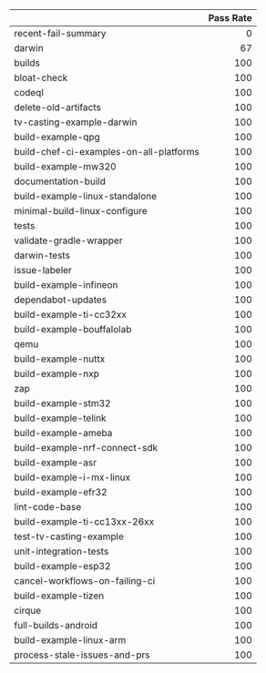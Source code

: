 |                                         |   Pass Rate |
|:----------------------------------------|------------:|
| recent-fail-summary                     |           0 |
| darwin                                  |          67 |
| builds                                  |         100 |
| bloat-check                             |         100 |
| codeql                                  |         100 |
| delete-old-artifacts                    |         100 |
| tv-casting-example-darwin               |         100 |
| build-example-qpg                       |         100 |
| build-chef-ci-examples-on-all-platforms |         100 |
| build-example-mw320                     |         100 |
| documentation-build                     |         100 |
| build-example-linux-standalone          |         100 |
| minimal-build-linux-configure           |         100 |
| tests                                   |         100 |
| validate-gradle-wrapper                 |         100 |
| darwin-tests                            |         100 |
| issue-labeler                           |         100 |
| build-example-infineon                  |         100 |
| dependabot-updates                      |         100 |
| build-example-ti-cc32xx                 |         100 |
| build-example-bouffalolab               |         100 |
| qemu                                    |         100 |
| build-example-nuttx                     |         100 |
| build-example-nxp                       |         100 |
| zap                                     |         100 |
| build-example-stm32                     |         100 |
| build-example-telink                    |         100 |
| build-example-ameba                     |         100 |
| build-example-nrf-connect-sdk           |         100 |
| build-example-asr                       |         100 |
| build-example-i-mx-linux                |         100 |
| build-example-efr32                     |         100 |
| lint-code-base                          |         100 |
| build-example-ti-cc13xx-26xx            |         100 |
| test-tv-casting-example                 |         100 |
| unit-integration-tests                  |         100 |
| build-example-esp32                     |         100 |
| cancel-workflows-on-failing-ci          |         100 |
| build-example-tizen                     |         100 |
| cirque                                  |         100 |
| full-builds-android                     |         100 |
| build-example-linux-arm                 |         100 |
| process-stale-issues-and-prs            |         100 |